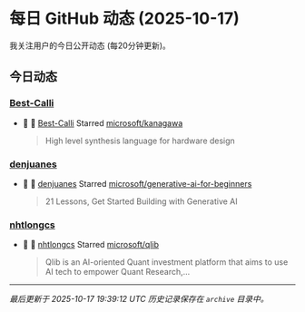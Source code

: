 # 每日 GitHub 动态 (2025-10-17)

我关注用户的今日公开动态 (每20分钟更新)。

## 今日动态

### [Best-Calli](https://github.com/Best-Calli)
- 🌟 👤 [Best-Calli](https://github.com/Best-Calli) Starred [microsoft/kanagawa](https://github.com/microsoft/kanagawa)
  > High level synthesis language for hardware design

### [denjuanes](https://github.com/denjuanes)
- 🌟 👤 [denjuanes](https://github.com/denjuanes) Starred [microsoft/generative-ai-for-beginners](https://github.com/microsoft/generative-ai-for-beginners)
  > 21 Lessons, Get Started Building with Generative AI 

### [nhtlongcs](https://github.com/nhtlongcs)
- 🌟 👤 [nhtlongcs](https://github.com/nhtlongcs) Starred [microsoft/qlib](https://github.com/microsoft/qlib)
  > Qlib is an AI-oriented Quant investment platform that aims to use AI tech to empower Quant Research,...


---
*最后更新于 2025-10-17 19:39:12 UTC*
*历史记录保存在 `archive` 目录中。*
